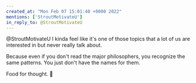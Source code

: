 ```yaml
---
created_at: "Mon Feb 07 15:01:40 +0000 2022"
mentions: ['StroutMotivateU']
in_reply_to: @StroutMotivateU
---
```


@StroutMotivateU I kinda feel like it's one of those topics that a lot of us are interested in but never really talk about.

Because even if you don't read the major philosophers, you recognize the same patterns. You just don't have the names for them.

Food for thought. 🤔